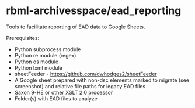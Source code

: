 # rbml-archivesspace/ead_reporting

Tools to facilitate reporting of EAD data to Google Sheets.

Prerequisites: 
 * Python subprocess module
 * Python re module (regex)
 * Python os module
 * Python lxml module
 * sheetFeeder - https://github.com/dwhodges2/sheetFeeder
 * A Google sheet prepared with non-dsc elements marked to migrate (see screenshot) and relative file paths for legacy EAD files
 * Saxon 9-HE or other XSLT 2.0 processor
 * Folder(s) with EAD files to analyze


